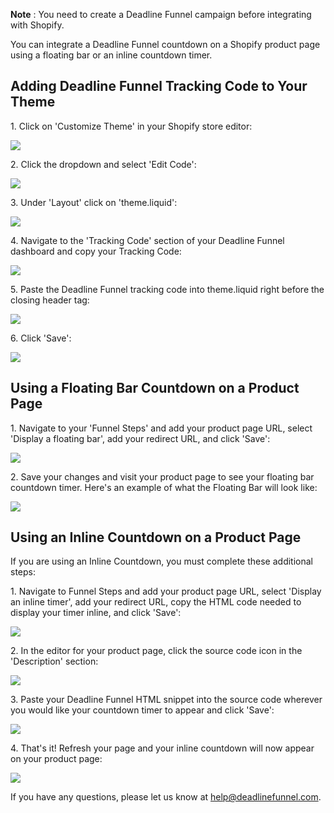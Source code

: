 **Note** :  You need to create a Deadline Funnel campaign before integrating
with Shopify.

You can integrate a Deadline Funnel countdown on a Shopify product page using
a floating bar or an inline countdown timer.

##

## Adding Deadline Funnel Tracking Code to Your Theme

1\.  Click on 'Customize Theme' in your Shopify store editor: 

![](https://d33v4339jhl8k0.cloudfront.net/docs/assets/53974d6ce4b0c76107b109d1/images/5bc0fcd22c7d3a04dd5b9c54/file-o7B0zQAMtp.png)


2\. Click the dropdown and select 'Edit Code': 

![](https://d33v4339jhl8k0.cloudfront.net/docs/assets/53974d6ce4b0c76107b109d1/images/5bc0fbdb042863158cc75dc5/file-oCbLsQUlsU.png)


3\. Under 'Layout' click on 'theme.liquid': 

![](https://d33v4339jhl8k0.cloudfront.net/docs/assets/53974d6ce4b0c76107b109d1/images/5bc0fd1a2c7d3a04dd5b9c57/file-msJamc3aze.png)


4\. Navigate to the 'Tracking Code' section of your Deadline Funnel dashboard and copy your Tracking Code: 

![](https://d33v4339jhl8k0.cloudfront.net/docs/assets/53974d6ce4b0c76107b109d1/images/5c65c2862c7d3a66e32e7873/file-p3lBofFRVd.png)


5\. Paste the Deadline Funnel tracking code into theme.liquid right before the closing header tag: 

![](https://d33v4339jhl8k0.cloudfront.net/docs/assets/53974d6ce4b0c76107b109d1/images/5bc0ff3a2c7d3a04dd5b9c7e/file-zP1PwteG4p.png)


6\. Click 'Save': 

![](https://d33v4339jhl8k0.cloudfront.net/docs/assets/53974d6ce4b0c76107b109d1/images/5bc0ff62042863158cc75dfa/file-Z27hQ3PJg8.png)

## Using a Floating Bar Countdown on a Product Page

1\.  Navigate to your 'Funnel Steps' and add your product page URL, select 'Display a floating bar', add your redirect URL, and click 'Save': 

![](https://d33v4339jhl8k0.cloudfront.net/docs/assets/53974d6ce4b0c76107b109d1/images/5c783c362c7d3a0cb932155e/file-JDPyIgnWsG.png)


2\. Save your changes and visit your product page to see your floating bar countdown timer. Here's an example of what the Floating Bar will look like: 

![](https://d33v4339jhl8k0.cloudfront.net/docs/assets/53974d6ce4b0c76107b109d1/images/5c65c0a12c7d3a66e32e783a/file-r2622Bfum3.png)

## Using an Inline Countdown on a Product Page

If you are using an Inline Countdown, you must complete these additional
steps:

1\.  Navigate to Funnel Steps and add your product page URL, select 'Display an inline timer', add your redirect URL, copy the HTML code needed to display your timer inline, and click 'Save': 

![](https://d33v4339jhl8k0.cloudfront.net/docs/assets/53974d6ce4b0c76107b109d1/images/5c783cd22c7d3a0cb9321570/file-hMgAYWDhqC.png)


2\. In the editor for your product page, click the source code icon in the 'Description' section: 

![](https://d33v4339jhl8k0.cloudfront.net/docs/assets/53974d6ce4b0c76107b109d1/images/5bc1002c042863158cc75dfd/file-M8XM5XfNE4.png)


3\. Paste your Deadline Funnel HTML snippet into the source code wherever you would like your countdown timer to appear and click 'Save': 

![](https://d33v4339jhl8k0.cloudfront.net/docs/assets/53974d6ce4b0c76107b109d1/images/5bc10060042863158cc75dff/file-bcsrcwwXL4.png)


4\. That's it! Refresh your page and your inline countdown will now appear on your product page: 

![](https://d33v4339jhl8k0.cloudfront.net/docs/assets/53974d6ce4b0c76107b109d1/images/5bc10088042863158cc75e00/file-5ELEP9tVkC.png)

If you have any questions, please let us know at
[help@deadlinefunnel.com](mailto:mailto:help@deadlinefunnel.com).

###

##

